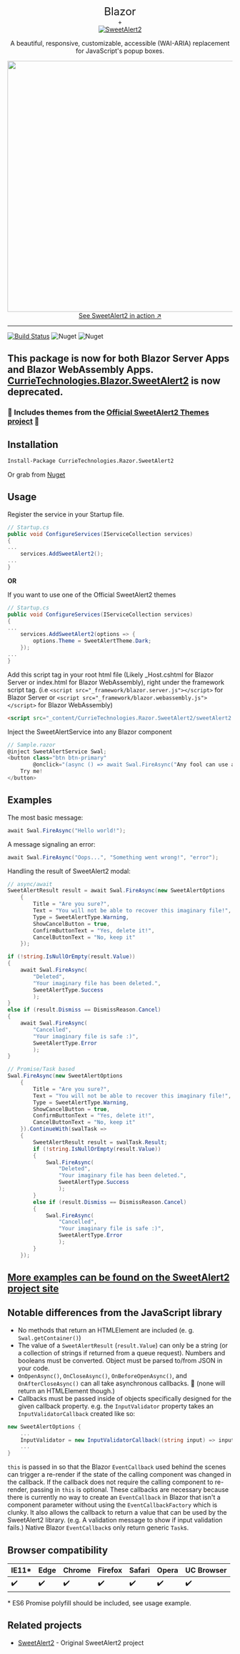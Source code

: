 <p align="center">
<span style="font-size:x-large">Blazor</span>
<br>
+
<br>
  <a href="https://sweetalert2.github.io/">
    <img src="https://raw.github.com/sweetalert2/sweetalert2/master/assets/swal2-logo.png" alt="SweetAlert2">
  </a>
</p>

<p align="center">
  A beautiful, responsive, customizable, accessible (WAI-ARIA) replacement for JavaScript's popup boxes.
</p>

<p align="center">
  <a href="https://sweetalert2.github.io/">
    <img src="https://raw.github.com/sweetalert2/sweetalert2/master/assets/sweetalert2.gif" width="562"><br>
    See SweetAlert2 in action ↗
  </a>
</p>

---
[![Build Status](https://dev.azure.com/michaeljcurrie136/CurrieTechnologies.Blazor/_apis/build/status/Basaingeal.Razor.SweetAlert2?branchName=master)](https://dev.azure.com/michaeljcurrie136/CurrieTechnologies.Blazor/_build/latest?definitionId=16&branchName=master)
![Nuget](https://img.shields.io/nuget/v/CurrieTechnologies.Razor.SweetAlert2.svg?style=popout)
![Nuget](https://img.shields.io/nuget/dt/CurrieTechnologies.Razor.SweetAlert2)

## This package is now for both Blazor Server Apps and Blazor WebAssembly Apps. [CurrieTechnologies.Blazor.SweetAlert2](https://github.com/Basaingeal/Blazor.SweetAlert2) is now deprecated.

### 🙌 Includes themes from the [Official SweetAlert2 Themes project](https://github.com/sweetalert2/sweetalert2-themes) 🙌

Installation
------------

```sh
Install-Package CurrieTechnologies.Razor.SweetAlert2
```

Or grab from [Nuget](https://www.nuget.org/packages/CurrieTechnologies.Razor.SweetAlert2/)


Usage
-----
Register the service in your Startup file.
```cs
// Startup.cs
public void ConfigureServices(IServiceCollection services)
{
...
	services.AddSweetAlert2();
...
}
```

**OR**

If you want to use one of the Official SweetAlert2 themes
```cs
// Startup.cs
public void ConfigureServices(IServiceCollection services)
{
...
	services.AddSweetAlert2(options => {
		options.Theme = SweetAlertTheme.Dark;
	});
...
}
```

Add this script tag in  your root html file (Likely _Host.cshtml for Blazor Server or index.html for Blazor WebAssembly), right under the framework script tag. (i.e `<script src="_framework/blazor.server.js"></script>` for Blazor Server or `<script src="_framework/blazor.webassembly.js"></script>` for Blazor WebAssembly)
```html
<script src="_content/CurrieTechnologies.Razor.SweetAlert2/sweetAlert2.min.js"></script>
```

Inject the SweetAlertService into any Blazor component
```cs
// Sample.razor
@inject SweetAlertService Swal;
<button class="btn btn-primary"
		@onclick="(async () => await Swal.FireAsync("Any fool can use a computer"))">
	Try me!
</button>
```


Examples
--------

The most basic message:

```cs
await Swal.FireAsync("Hello world!");
```

A message signaling an error:

```cs
await Swal.FireAsync("Oops...", "Something went wrong!", "error");
```

Handling the result of SweetAlert2 modal:

```cs
// async/await
SweetAlertResult result = await Swal.FireAsync(new SweetAlertOptions
	{
		Title = "Are you sure?",
		Text = "You will not be able to recover this imaginary file!",
		Type = SweetAlertType.Warning,
		ShowCancelButton = true,
		ConfirmButtonText = "Yes, delete it!",
		CancelButtonText = "No, keep it"
	});

if (!string.IsNullOrEmpty(result.Value))
{
	await Swal.FireAsync(
		"Deleted",
		"Your imaginary file has been deleted.",
		SweetAlertType.Success
		);
}
else if (result.Dismiss == DismissReason.Cancel)
{
	await Swal.FireAsync(
		"Cancelled",
		"Your imaginary file is safe :)",
		SweetAlertType.Error
		);
}

// Promise/Task based
Swal.FireAsync(new SweetAlertOptions
	{
		Title = "Are you sure?",
		Text = "You will not be able to recover this imaginary file!",
		Type = SweetAlertType.Warning,
		ShowCancelButton = true,
		ConfirmButtonText = "Yes, delete it!",
		CancelButtonText = "No, keep it"
	}).ContinueWith(swalTask => 
	{
		SweetAlertResult result = swalTask.Result;
		if (!string.IsNullOrEmpty(result.Value))
		{
			Swal.FireAsync(
				"Deleted",
				"Your imaginary file has been deleted.",
				SweetAlertType.Success
				);
		}
		else if (result.Dismiss == DismissReason.Cancel)
		{
			Swal.FireAsync(
				"Cancelled",
				"Your imaginary file is safe :)",
				SweetAlertType.Error
				);
		}
	});


```

## [More examples can be found on the SweetAlert2 project site](https://sweetalert2.github.io/)


Notable differences from the JavaScript library
---------------------
- No methods that return an HTMLElement are included (e. g. `Swal.getContainer()`)
- The value of a `SweetAlertResult` (`result.Value`) can only be a string (or a collection of strings if returned from a queue request). Numbers and booleans must be converted. Object must be parsed to/from JSON in your code.
- `OnOpenAsync()`, `OnCloseAsync()`, `OnBeforeOpenAsync()`, and `OnAfterCloseAsync()` can all take asynchronous callbacks. 🎉 (none will return an HTMLElement though.)
- Callbacks must be passed inside of objects specifically designed for the given callback property. e.g. the `InputValidator` property takes an `InputValidatorCallback` created like so:
```cs
new SweetAlertOptions {
	...
	InputValidator = new InputValidatorCallback((string input) => input.Length == 0 ? "Please provide a value" : null, this),
	...
}
```
`this` is passed in so that the Blazor `EventCallback` used behind the scenes can trigger a re-render if the state of the calling component was changed in the callback. If the callback does not require the calling component to re-render, passing in `this` is optional.
These callbacks are necessary because there is currently no way to create an `EventCallback` in Blazor that isn't a component parameter without using the `EventCallbackFactory` which is clunky. It also allows the callback to return a value that can be used by the SweetAlert2 library. (e.g. A validation message to show if input validation fails.) Native Blazor `EventCallback`s only return generic `Task`s.

Browser compatibility
---------------------

 IE11* | Edge | Chrome | Firefox | Safari | Opera | UC Browser
-------|------|--------|---------|--------|-------|------------
 :heavy_check_mark:  | :heavy_check_mark: | :heavy_check_mark: | :heavy_check_mark: | :heavy_check_mark: | :heavy_check_mark: | :heavy_check_mark:  |

\* ES6 Promise polyfill should be included, see usage example.

Related projects
-------------------------

- [SweetAlert2](https://sweetalert2.github.io/) - Original SweetAlert2 project
